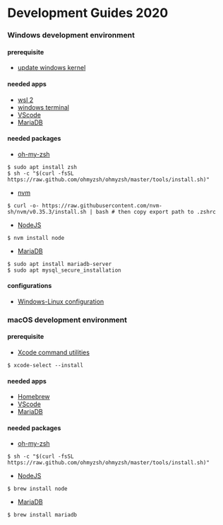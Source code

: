 # Development Guides 2020

### Windows development environment

#### prerequisite

- [update windows kernel](https://aka.ms/wsl2kernel)

#### needed apps

- [wsl 2](https://docs.microsoft.com/en-us/windows/wsl/install-win10)
- [windows terminal](https://www.microsoft.com/en-us/p/windows-terminal/9n0dx20hk701?activetab=pivot:overviewtab)
- [VScode](https://code.visualstudio.com/)
- [MariaDB](https://mariadb.org/)

#### needed packages

- [oh-my-zsh]()
```
$ sudo apt install zsh
$ sh -c "$(curl -fsSL https://raw.github.com/ohmyzsh/ohmyzsh/master/tools/install.sh)"
```
- [nvm]()
```
$ curl -o- https://raw.githubusercontent.com/nvm-sh/nvm/v0.35.3/install.sh | bash # then copy export path to .zshrc
```
- [NodeJS]()
```
$ nvm install node
```

- [MariaDB](https://www.digitalocean.com/community/tutorials/how-to-install-mariadb-on-ubuntu-20-04)
```
$ sudo apt install mariadb-server
$ sudo apt mysql_secure_installation
```

#### configurations

- [Windows-Linux configuration](https://dev.to/seanwelshbrown/setting-up-windows-subsystem-for-linux-wsl-2-as-a-bootcamp-grad-1e7)

### macOS development environment

#### prerequisite

- [Xcode command utilities](https://osxdaily.com/2014/02/12/install-command-line-tools-mac-os-x/)
```
$ xcode-select --install
```

#### needed apps

- [Homebrew](https://brew.sh/)
- [VScode](https://code.visualstudio.com/)
- [MariaDB](https://mariadb.org/)

#### needed packages

- [oh-my-zsh]()
```
$ sh -c "$(curl -fsSL https://raw.github.com/ohmyzsh/ohmyzsh/master/tools/install.sh)"
```
- [NodeJS]()

```
$ brew install node
```

- [MariaDB]()

```
$ brew install mariadb
```
